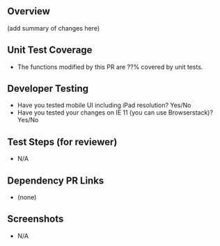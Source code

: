 Overview
--------

(add summary of changes here)

Unit Test Coverage
------------------

* The functions modified by this PR are ??% covered by unit tests.

Developer Testing
-----------------

* Have you tested mobile UI including iPad resolution? Yes/No
* Have you tested your changes on IE 11 (you can use Browserstack)? Yes/No 

Test Steps (for reviewer)
-------------------------

* N/A

Dependency PR Links
-------------------

* (none)

Screenshots
-----------

* N/A
